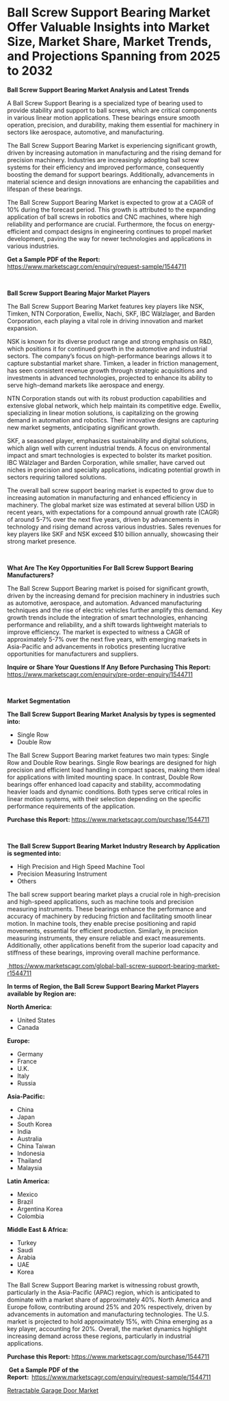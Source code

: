 <p><h1>Ball Screw Support Bearing Market Offer Valuable Insights into Market Size, Market Share, Market Trends, and Projections Spanning from 2025 to 2032</h1></p><p><strong>Ball Screw Support Bearing Market Analysis and Latest Trends</strong></p>
<p><p>A Ball Screw Support Bearing is a specialized type of bearing used to provide stability and support to ball screws, which are critical components in various linear motion applications. These bearings ensure smooth operation, precision, and durability, making them essential for machinery in sectors like aerospace, automotive, and manufacturing.</p><p>The Ball Screw Support Bearing Market is experiencing significant growth, driven by increasing automation in manufacturing and the rising demand for precision machinery. Industries are increasingly adopting ball screw systems for their efficiency and improved performance, consequently boosting the demand for support bearings. Additionally, advancements in material science and design innovations are enhancing the capabilities and lifespan of these bearings.</p><p>The Ball Screw Support Bearing Market is expected to grow at a CAGR of 10% during the forecast period. This growth is attributed to the expanding application of ball screws in robotics and CNC machines, where high reliability and performance are crucial. Furthermore, the focus on energy-efficient and compact designs in engineering continues to propel market development, paving the way for newer technologies and applications in various industries.</p></p>
<p><strong>Get a Sample PDF of the Report:&nbsp;</strong> <a href="https://www.marketscagr.com/enquiry/request-sample/1544711?utm_campaign=2756&utm_medium=2&utm_source=Github&utm_content=ia&utm_term=08042025&utm_id=ball-screw-support-bearing">https://www.marketscagr.com/enquiry/request-sample/1544711</a></p>
<p>&nbsp;</p>
<p><strong>Ball Screw Support Bearing Major Market Players</strong></p>
<p><p>The Ball Screw Support Bearing Market features key players like NSK, Timken, NTN Corporation, Ewellix, Nachi, SKF, IBC Wälzlager, and Barden Corporation, each playing a vital role in driving innovation and market expansion.</p><p>NSK is known for its diverse product range and strong emphasis on R&D, which positions it for continued growth in the automotive and industrial sectors. The company’s focus on high-performance bearings allows it to capture substantial market share. Timken, a leader in friction management, has seen consistent revenue growth through strategic acquisitions and investments in advanced technologies, projected to enhance its ability to serve high-demand markets like aerospace and energy.</p><p>NTN Corporation stands out with its robust production capabilities and extensive global network, which help maintain its competitive edge. Ewellix, specializing in linear motion solutions, is capitalizing on the growing demand in automation and robotics. Their innovative designs are capturing new market segments, anticipating significant growth.</p><p>SKF, a seasoned player, emphasizes sustainability and digital solutions, which align well with current industrial trends. A focus on environmental impact and smart technologies is expected to bolster its market position. IBC Wälzlager and Barden Corporation, while smaller, have carved out niches in precision and specialty applications, indicating potential growth in sectors requiring tailored solutions.</p><p>The overall ball screw support bearing market is expected to grow due to increasing automation in manufacturing and enhanced efficiency in machinery. The global market size was estimated at several billion USD in recent years, with expectations for a compound annual growth rate (CAGR) of around 5-7% over the next five years, driven by advancements in technology and rising demand across various industries. Sales revenues for key players like SKF and NSK exceed $10 billion annually, showcasing their strong market presence.</p></p>
<p>&nbsp;</p>
<p><strong>What Are The Key Opportunities For Ball Screw Support Bearing Manufacturers?</strong></p>
<p><p>The Ball Screw Support Bearing market is poised for significant growth, driven by the increasing demand for precision machinery in industries such as automotive, aerospace, and automation. Advanced manufacturing techniques and the rise of electric vehicles further amplify this demand. Key growth trends include the integration of smart technologies, enhancing performance and reliability, and a shift towards lightweight materials to improve efficiency. The market is expected to witness a CAGR of approximately 5-7% over the next five years, with emerging markets in Asia-Pacific and advancements in robotics presenting lucrative opportunities for manufacturers and suppliers.</p></p>
<p><strong>Inquire or Share Your Questions If Any Before Purchasing This Report:</strong> <a href="https://www.marketscagr.com/enquiry/pre-order-enquiry/1544711?utm_campaign=2756&utm_medium=2&utm_source=Github&utm_content=ia&utm_term=08042025&utm_id=ball-screw-support-bearing">https://www.marketscagr.com/enquiry/pre-order-enquiry/1544711</a></p>
<p>&nbsp;</p>
<p><strong>Market Segmentation</strong></p>
<p><strong>The Ball Screw Support Bearing Market Analysis by types is segmented into:</strong></p>
<p><ul><li>Single Row</li><li>Double Row</li></ul></p>
<p><p>The Ball Screw Support Bearing market features two main types: Single Row and Double Row bearings. Single Row bearings are designed for high precision and efficient load handling in compact spaces, making them ideal for applications with limited mounting space. In contrast, Double Row bearings offer enhanced load capacity and stability, accommodating heavier loads and dynamic conditions. Both types serve critical roles in linear motion systems, with their selection depending on the specific performance requirements of the application.</p></p>
<p><strong>Purchase this Report:&nbsp;</strong><a href="https://www.marketscagr.com/purchase/1544711?utm_campaign=2756&utm_medium=2&utm_source=Github&utm_content=ia&utm_term=08042025&utm_id=ball-screw-support-bearing">https://www.marketscagr.com/purchase/1544711</a></p>
<p>&nbsp;</p>
<p><strong>The Ball Screw Support Bearing Market Industry Research by Application is segmented into:</strong></p>
<p><ul><li>High Precision and High Speed Machine Tool</li><li>Precision Measuring Instrument</li><li>Others</li></ul></p>
<p><p>The ball screw support bearing market plays a crucial role in high-precision and high-speed applications, such as machine tools and precision measuring instruments. These bearings enhance the performance and accuracy of machinery by reducing friction and facilitating smooth linear motion. In machine tools, they enable precise positioning and rapid movements, essential for efficient production. Similarly, in precision measuring instruments, they ensure reliable and exact measurements. Additionally, other applications benefit from the superior load capacity and stiffness of these bearings, improving overall machine performance.</p></p>
<p><a href="https://www.marketscagr.com/global-ball-screw-support-bearing-market-r1544711?utm_campaign=2756&utm_medium=2&utm_source=Github&utm_content=ia&utm_term=08042025&utm_id=ball-screw-support-bearing">&nbsp;https://www.marketscagr.com/global-ball-screw-support-bearing-market-r1544711</a></p>
<p><strong>In terms of Region, the Ball Screw Support Bearing Market Players available by Region are:</strong></p>
<p>
    <p> <strong> North America: </strong>
        <ul>
            <li>United States</li>
            <li>Canada</li>
        </ul>
        </p> 
    <p> <strong> Europe: </strong>
        <ul>
            <li>Germany</li>
            <li>France</li>
            <li>U.K.</li>
            <li>Italy</li>
            <li>Russia</li>
        </ul>
        </p> 
    <p> <strong> Asia-Pacific: </strong>
        <ul>
            <li>China</li>
            <li>Japan</li>
            <li>South Korea</li>
            <li>India</li>
            <li>Australia</li>
            <li>China Taiwan</li>
            <li>Indonesia</li>
            <li>Thailand</li>
            <li>Malaysia</li>
        </ul>
        </p> 
    <p> <strong> Latin America: </strong>
        <ul>
            <li>Mexico</li>
            <li>Brazil</li>
            <li>Argentina Korea</li>
            <li>Colombia</li>
        </ul>
        </p> 
    <p> <strong> Middle East & Africa: </strong>
        <ul>
            <li>Turkey</li>
            <li>Saudi</li>
            <li>Arabia</li>
            <li>UAE</li>
            <li>Korea</li>
        </ul>
    </p>
    </p>
<p><p>The Ball Screw Support Bearing market is witnessing robust growth, particularly in the Asia-Pacific (APAC) region, which is anticipated to dominate with a market share of approximately 40%. North America and Europe follow, contributing around 25% and 20% respectively, driven by advancements in automation and manufacturing technologies. The U.S. market is projected to hold approximately 15%, with China emerging as a key player, accounting for 20%. Overall, the market dynamics highlight increasing demand across these regions, particularly in industrial applications.</p></p>
<p><strong>Purchase this Report: </strong><a href="https://www.marketscagr.com/purchase/1544711?utm_campaign=2756&utm_medium=2&utm_source=Github&utm_content=ia&utm_term=08042025&utm_id=ball-screw-support-bearing">https://www.marketscagr.com/purchase/1544711</a></p>
<p>&nbsp;<strong>Get a Sample PDF of the Report:&nbsp;&nbsp;</strong><a href="https://www.marketscagr.com/enquiry/request-sample/1544711?utm_campaign=2756&utm_medium=2&utm_source=Github&utm_content=ia&utm_term=08042025&utm_id=ball-screw-support-bearing">https://www.marketscagr.com/enquiry/request-sample/1544711</a></p>
<p><strong></strong></p>
<p><p><a href="https://github.com/noppbebawy/Market-Research-Report-List-1/blob/main/retractable-garage-door-market.md?utm_campaign=2756&utm_medium=2&utm_source=Github&utm_content=ia&utm_term=08042025&utm_id=ball-screw-support-bearing">Retractable Garage Door Market</a></p></p>